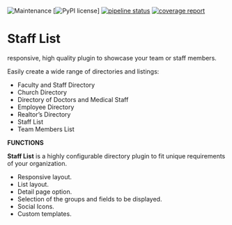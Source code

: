 ![Maintenance](https://img.shields.io/badge/Maintained%3F-yes-green.svg) [![PyPI license](https://img.shields.io/pypi/l/ansicolortags.svg)] [![pipeline status](https://gitlab.com/typo3graf/developer-team/extensions/stafflist/badges/master/pipeline.svg)](https://gitlab.com/typo3graf/developer-team/extensions/stafflist/-/commits/master) [![coverage report](https://gitlab.com/typo3graf/developer-team/extensions/stafflist/badges/master/coverage.svg)](https://gitlab.com/typo3graf/developer-team/extensions/stafflist/-/commits/master)
<h1>Staff List</h1>

responsive, high quality plugin to showcase your team or staff members.

Easily create a wide range of directories and listings:

* Faculty and Staff Directory
* Church Directory
* Directory of Doctors and Medical Staff
* Employee Directory
* Realtor’s Directory
* Staff List
* Team Members List

**FUNCTIONS**

**Staff List** is a highly configurable directory plugin to fit unique requirements of your organization.

* Responsive layout.
* List layout.
* Detail page option.
* Selection of the groups and fields to be displayed.
* Social Icons.
* Custom templates.

